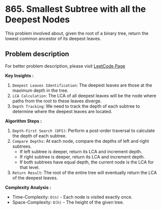 # 865. Smallest Subtree with all the Deepest Nodes

This problem involved about, given the root of a binary tree, return the lowest common ancestor of its deepest leaves.

## Problem description

For better problem description, please visit [LeetCode Page](https://leetcode.com/problems/smallest-subtree-with-all-the-deepest-nodes/description/)

**Key Insights :**<br/>

1. `Deepest Leaves Identification`: The deepest leaves are those at the maximum depth in the tree.
2. `LCA Calculation`: The LCA of all deepest leaves will be the node where paths from the root to these leaves diverge.
3. `Depth Tracking`: We need to track the depth of each subtree to determine where the deepest leaves are located.

**Algorithm Steps :**<br/>

1. `Depth-First Search (DFS)`: Perform a post-order traversal to calculate the depth of each subtree.
2. `Compare Depths`: At each node, compare the depths of left and right subtrees.
    - If left subtree is deeper, return its LCA and increment depth.
    - If right subtree is deeper, return its LCA and increment depth.
    - If both subtrees have equal depth, the current node is the LCA for that level.
3. `Return Result`: The root of the entire tree will eventually return the LCA of the deepest leaves.

**Complexity Analysis :**<br/>

-   Time-Complexity: `O(n)` - Each node is visited exactly once.
-   Space-Complexity: `O(h)` - The height of the given tree.
